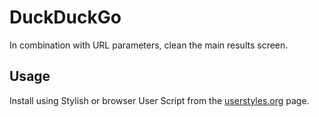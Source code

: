 DuckDuckGo
==========

In combination with URL parameters, clean the main results screen.

Usage
-----

Install using Stylish or browser User Script from the [userstyles.org][1] page.

  [1]: http://userstyles.org/styles/
